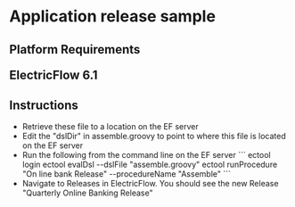 <H1>Application release sample</H1>

<H2>Platform Requirements
<p>ElectricFlow 6.1

<H2>Instructions</H2>
<ul>
<li>Retrieve these file to a location on the EF server
<li>Edit the "dslDir" in assemble.groovy to point to where this file is located on the EF server
<li>Run the following from the command line on the EF server
```
ectool login <user> <password>
ectool evalDsl --dslFile "assemble.groovy"
ectool runProcedure "On line bank Release" --procedureName "Assemble"
```

<li>Navigate to Releases in ElectricFlow.  You should see the new Release "Quarterly Online Banking Release"
<ul>

